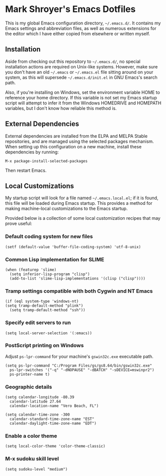 Mark Shroyer's Emacs Dotfiles
=============================

This is my global Emacs configuration directory, `~/.emacs.d/`.  It
contains my Emacs settings and abbreviation files, as well as numerous
extensions for the editor which I have either copied from elsewhere or
written myself.


Installation
------------

Aside from checking out this repository to `~/.emacs.d/`, no special
installation actions are required on Unix-like systems.  However, make sure
you don't have an old `~/.emacs` or `~/.emacs.el` file sitting around on
your system, as this will supersede `~/.emacs.d/init.el` in GNU Emacs's
search path.

Also, if you're installing on Windows, set the environment variable HOME to
reference your home directory.  If this variable is not set my Emacs
startup script will attempt to infer it from the Windows HOMEDRIVE and
HOMEPATH variables, but I don't know how reliable this method is.


External Dependencies
---------------------

External dependencies are installed from the ELPA and MELPA Stable
repositories, and are managed using the selected packages mechanism.  When
setting up this configuration on a new machine, install these dependencies
by running:

    M-x package-install-selected-packages

Then restart Emacs.


Local Customizations
--------------------

My startup script will look for a file named `~/.emacs.local.el`; if it is
found, this file will be loaded during Emacs startup.  This provides a
method for making machine-local customizations to the Emacs startup.

Provided below is a collection of some local customization recipes that may
prove useful:

### Default coding system for new files ###

    (setf (default-value 'buffer-file-coding-system) 'utf-8-unix)

### Common Lisp implementation for SLIME ###

    (when (featurep 'slime)
      (setq inferior-lisp-program "clisp")
      (add-to-list 'slime-lisp-implementations '(clisp ("clisp"))))

### Tramp settings compatible with both Cygwin and NT Emacs ###

    (if (eql system-type 'windows-nt)
	(setq tramp-default-method "plink")
      (setq tramp-default-method "ssh"))

### Specify edit servers to run ###

    (setq local-server-selection '(:emacs))

### PostScript printing on Windows ###

Adjust `ps-lpr-command` for your machine's `gswin32c.exe` executable path.

    (setq ps-lpr-command "C:/Program Files/gs/gs8.64/bin/gswin32c.exe"
	  ps-lpr-switches '("-q" "-dNOPAUSE" "-dBATCH" "-sDEVICE=mswinpr2")
	  ps-printer-name t)

### Geographic details ###

    (setq calendar-longitude -80.39
	  calendar-latitude 27.64
	  calendar-location-name "Vero Beach, FL")

    (setq calendar-time-zone -300
	  calendar-standard-time-zone-name "EST"
	  calendar-daylight-time-zone-name "EDT")

### Enable a color theme ###

    (setq local-color-theme 'color-theme-classic)

### M-x sudoku skill level ###

    (setq sudoku-level "medium")
